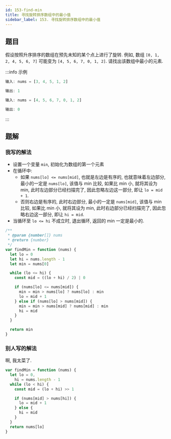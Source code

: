 ```yaml
---
id: 153-find-min
title: 寻找旋转排序数组中的最小值
sidebar_label: 153. 寻找旋转排序数组中的最小值
---
```


## 题目

假设按照升序排序的数组在预先未知的某个点上进行了旋转. 例如, 数组 `[0, 1, 2, 4, 5, 6, 7]` 可能变为 `[4, 5, 6, 7, 0, 1, 2]`. 请找出该数组中最小的元素.

:::info 示例

```ts
输入: nums = [3, 4, 5, 1, 2]

输出: 1
```

```ts
输入: nums = [4, 5, 6, 7, 0, 1, 2]

输出: 0
```

:::

## 题解

### 我写的解法

- 设置一个变量 `min`, 初始化为数组的第一个元素
- 在循环中:
  - 如果 `nums[lo] <= nums[mid]`, 也就是左边是有序的, 也就意味着左边部分, 最小的一定是 `nums[lo]`, 该值与 min 比较, 如果比 min 小, 就将其设为 min, 此时左边部分已经扫描完了, 因此忽略左边这一部分, 即让 `lo = mid + 1`.
  - 否则右边是有序的, 此时右边部分, 最小的一定是 `nums[mid]`, 该值与 min 比较, 如果比 min 小, 就将其设为 min, 此时右边部分已经扫描完了, 因此忽略右边这一部分, 即让 `hi = mid`.
- 当循环至 `lo <= hi` 不成立时, 退出循环, 返回的 min 一定是最小的.

```ts
/**
 * @param {number[]} nums
 * @return {number}
 */
var findMin = function (nums) {
  let lo = 0
  let hi = nums.length - 1
  let min = nums[0]

  while (lo <= hi) {
    const mid = ((lo + hi) / 2) | 0

    if (nums[lo] <= nums[mid]) {
      min = min > nums[lo] ? nums[lo] : min
      lo = mid + 1
    } else if (nums[lo] > nums[mid]) {
      min = min > nums[mid] ? nums[mid] : min
      hi = mid
    }
  }

  return min
}
```

### 别人写的解法

啊, 我太菜了.

```ts
var findMin = function (nums) {
  let lo = 0,
    hi = nums.length - 1
  while (lo < hi) {
    const mid = (lo + hi) >> 1

    if (nums[mid] > nums[hi]) {
      lo = mid + 1
    } else {
      hi = mid
    }
  }
  return nums[lo]
}
```
